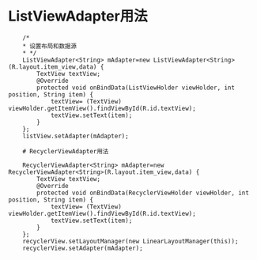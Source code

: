 # ListViewAdapter用法
        /*
        * 设置布局和数据源
        * */
        ListViewAdapter<String> mAdapter=new ListViewAdapter<String>(R.layout.item_view,data) {
            TextView textView;
            @Override
            protected void onBindData(ListViewHolder viewHolder, int position, String item) {
                textView= (TextView) viewHolder.getItemView().findViewById(R.id.textView);
                textView.setText(item);
            }
        };
        listView.setAdapter(mAdapter);
        
        # RecyclerViewAdapter用法
        
        RecyclerViewAdapter<String> mAdapter=new RecyclerViewAdapter<String>(R.layout.item_view,data) {
            TextView textView;
            @Override
            protected void onBindData(RecyclerViewHolder viewHolder, int position, String item) {
                textView= (TextView) viewHolder.getItemView().findViewById(R.id.textView);
                textView.setText(item);
            }
        };
        recyclerView.setLayoutManager(new LinearLayoutManager(this));
        recyclerView.setAdapter(mAdapter);
